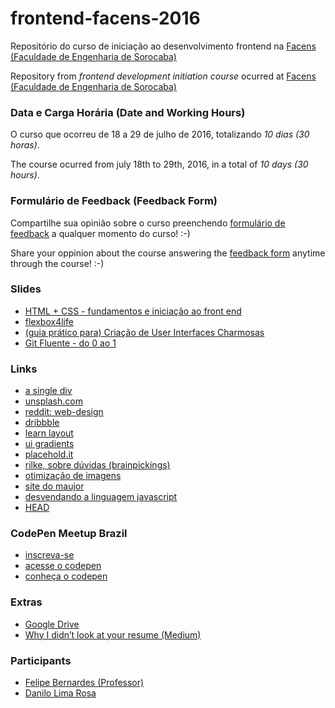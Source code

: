 # frontend-facens-2016
Repositório do curso de iniciação ao desenvolvimento frontend na [Facens (Faculdade de Engenharia de Sorocaba)](http://www.facens.br/home)

Repository from *frontend development initiation course* ocurred at [Facens (Faculdade de Engenharia de Sorocaba)](http://www.facens.br/home)


### Data e Carga Horária (Date and Working Hours)
O curso que ocorreu de 18 a 29 de julho de 2016, totalizando *10 dias (30 horas)*.

The course ocurred from july 18th to 29th, 2016, in a total of *10 days (30 hours)*.


### Formulário de Feedback (Feedback Form)
Compartilhe sua opinião sobre o curso preenchendo [formulário de feedback](http://goo.gl/forms/bqebYmYW9tPgPmH13) a qualquer momento do curso! :-)

Share your oppinion about the course answering the [feedback form](http://goo.gl/forms/bqebYmYW9tPgPmH13) anytime through the course! :-)


### Slides
- [HTML + CSS - fundamentos e iniciação ao front end](https://speakerdeck.com/felipebernardes/html-plus-css-fundamentos-e-iniciacao-ao-front-end)
- [flexbox4life](https://speakerdeck.com/felipebernardes/flexbox-4-life-in-dot-tegra-dot-do)
- [(guia prático para) Criação de User Interfaces Charmosas](https://speakerdeck.com/felipebernardes/guia-pratico-para-criacao-de-user-interfaces-charmosas)
- [Git Fluente - do 0 ao 1](https://speakerdeck.com/felipebernardes/git-fluente-do-0-ao-1)

### Links
- [a single div](http://a.singlediv.com/)
- [unsplash.com](https://unsplash.com/)
- [reddit: web-design](https://www.reddit.com/r/web_design)
- [dribbble](https://dribbble.com/)
- [learn layout](http://pt-br.learnlayout.com/)
- [ui gradients](http://uigradients.com/)
- [placehold.it](http://placehold.it/)
- [rilke, sobre dúvidas (brainpickings)](https://www.brainpickings.org/2012/06/01/rilke-on-questions/)  
- [otimização de imagens](https://tinypng.com/)
- [site do maujor](http://www.maujor.com/)
- [desvendando a linguagem javascript](https://www.youtube.com/watch?v=093dIOCNeIc)
- [HEAD](https://github.com/joshbuchea/HEAD)

### CodePen Meetup Brazil
- [inscreva-se](https://nvite.com/CodePen/cbda)
- [acesse o codepen](http://codepen.io/)
- [conheça o codepen](http://codepen.io/hello)

### Extras
- [Google Drive](https://drive.google.com/folderview?id=0B7NErANkgCplM3pzMnhIRXVIXzg&usp=sharing)
- [Why I didn’t look at your resume (Medium)](https://medium.com/who-what-why/why-i-didn-t-look-at-your-resume-2a8ed1f4a5bb#.nsi6dwg70)

### Participants
- [Felipe Bernardes (Professor)](https://github.com/felipebernardes)
- [Danilo Lima Rosa](https://github.com/Danilolima1)
